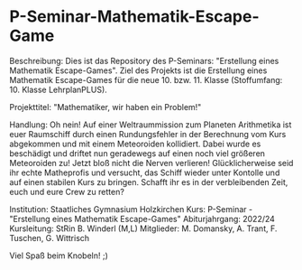 # P-Seminar-Mathematik-Escape-Game

Beschreibung: Dies ist das Repository des P-Seminars: "Erstellung eines Mathematik Escape-Games".
Ziel des Projekts ist die Erstellung eines Mathematik Escape-Games für die neue 10. bzw. 11. Klasse (Stoffumfang: 10. Klasse LehrplanPLUS).

Projekttitel: "Mathematiker, wir haben ein Problem!"

Handlung: 
Oh nein! Auf einer Weltraummission zum Planeten Arithmetika ist euer Raumschiff durch einen Rundungsfehler in der Berechnung vom Kurs abgekommen und mit einem Meteoroiden kollidiert.
Dabei wurde es beschädigt und driftet nun geradewegs auf einen noch viel größeren Meteoroiden zu!
Jetzt bloß nicht die Nerven verlieren!
Glücklicherweise seid ihr echte Matheprofis und versucht, das Schiff wieder unter Kontolle und auf einen stabilen Kurs zu bringen.
Schafft ihr es in der verbleibenden Zeit, euch und eure Crew zu retten?

Institution: Staatliches Gymnasium Holzkirchen 
Kurs: P-Seminar - "Erstellung eines Mathematik Escape-Games"
Abiturjahrgang: 2022/24 
Kursleitung: StRin B. Winderl (M,L) 
Mitglieder: M. Domansky, A. Trant, F. Tuschen, G. Wittrisch

Viel Spaß beim Knobeln! ;)
